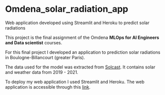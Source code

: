 # Omdena_solar_radiation_app
Web application developed using Streamlit and Heroku to predict solar radiations

This project is the final assignment of the Omdena **MLOps for AI Engineers and Data scientist** courses.

For this final project I developed an application to prediction solar radiations in Boulogne-Billancourt (greater Paris).

The data used for the model was extracted from [Solcast](https://solcast.com/). It contains solar and weather data from 2019 -  2021.

To deploy my web application I used Streamlit and Heroku.
The web application is accessible through this [link](https://solar-radiation-heroku.herokuapp.com/).


